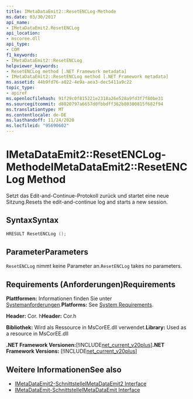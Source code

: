 ```yaml
---
title: IMetaDataEmit2::ResetENCLog-Methode
ms.date: 03/30/2017
api_name:
- IMetaDataEmit2.ResetENCLog
api_location:
- mscoree.dll
api_type:
- COM
f1_keywords:
- IMetaDataEmit2::ResetENCLog
helpviewer_keywords:
- ResetENCLog method [.NET Framework metadata]
- IMetaDataEmit2::ResetENCLog method [.NET Framework metadata]
ms.assetid: 44b9fd76-a022-4e9a-aea3-dec5411a9c22
topic_type:
- apiref
ms.openlocfilehash: 91f29c0f815221e2318a26e528a9fd3f7f80be31
ms.sourcegitcommit: d8020797a6657d0fbbdff362b80300815f682f94
ms.translationtype: MT
ms.contentlocale: de-DE
ms.lasthandoff: 11/24/2020
ms.locfileid: "95690602"
---
```

# <a name="imetadataemit2resetenclog-method"></a><span data-ttu-id="4e337-102">IMetaDataEmit2::ResetENCLog-Methode</span><span class="sxs-lookup"><span data-stu-id="4e337-102">IMetaDataEmit2::ResetENCLog Method</span></span>

<span data-ttu-id="4e337-103">Setzt das Edit-and-Continue-Protokoll zurück und startet eine neue Sitzung.</span><span class="sxs-lookup"><span data-stu-id="4e337-103">Resets the edit-and-continue log and starts a new session.</span></span>  
  
## <a name="syntax"></a><span data-ttu-id="4e337-104">Syntax</span><span class="sxs-lookup"><span data-stu-id="4e337-104">Syntax</span></span>  
  
```cpp  
HRESULT ResetENCLog ();  
```  
  
## <a name="parameters"></a><span data-ttu-id="4e337-105">Parameter</span><span class="sxs-lookup"><span data-stu-id="4e337-105">Parameters</span></span>  

 <span data-ttu-id="4e337-106">`ResetENCLog` nimmt keine Parameter an.</span><span class="sxs-lookup"><span data-stu-id="4e337-106">`ResetENCLog` takes no parameters.</span></span>  
  
## <a name="requirements"></a><span data-ttu-id="4e337-107">Requirements (Anforderungen)</span><span class="sxs-lookup"><span data-stu-id="4e337-107">Requirements</span></span>  

 <span data-ttu-id="4e337-108">**Plattformen:** Informationen finden Sie unter [Systemanforderungen](../../get-started/system-requirements.md).</span><span class="sxs-lookup"><span data-stu-id="4e337-108">**Platforms:** See [System Requirements](../../get-started/system-requirements.md).</span></span>  
  
 <span data-ttu-id="4e337-109">**Header:** Cor. h</span><span class="sxs-lookup"><span data-stu-id="4e337-109">**Header:** Cor.h</span></span>  
  
 <span data-ttu-id="4e337-110">**Bibliothek:** Wird als Ressource in MsCorEE.dll verwendet.</span><span class="sxs-lookup"><span data-stu-id="4e337-110">**Library:** Used as a resource in MsCorEE.dll</span></span>  
  
 <span data-ttu-id="4e337-111">**.NET Framework Versionen:**[!INCLUDE[net_current_v20plus](../../../../includes/net-current-v20plus-md.md)]</span><span class="sxs-lookup"><span data-stu-id="4e337-111">**.NET Framework Versions:** [!INCLUDE[net_current_v20plus](../../../../includes/net-current-v20plus-md.md)]</span></span>  
  
## <a name="see-also"></a><span data-ttu-id="4e337-112">Weitere Informationen</span><span class="sxs-lookup"><span data-stu-id="4e337-112">See also</span></span>

- [<span data-ttu-id="4e337-113">IMetaDataEmit2-Schnittstelle</span><span class="sxs-lookup"><span data-stu-id="4e337-113">IMetaDataEmit2 Interface</span></span>](imetadataemit2-interface.md)
- [<span data-ttu-id="4e337-114">IMetaDataEmit-Schnittstelle</span><span class="sxs-lookup"><span data-stu-id="4e337-114">IMetaDataEmit Interface</span></span>](imetadataemit-interface.md)
